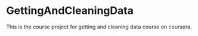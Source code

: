 # GettingAndCleaningData
This is the course project for getting and cleaning data course on coursera.
